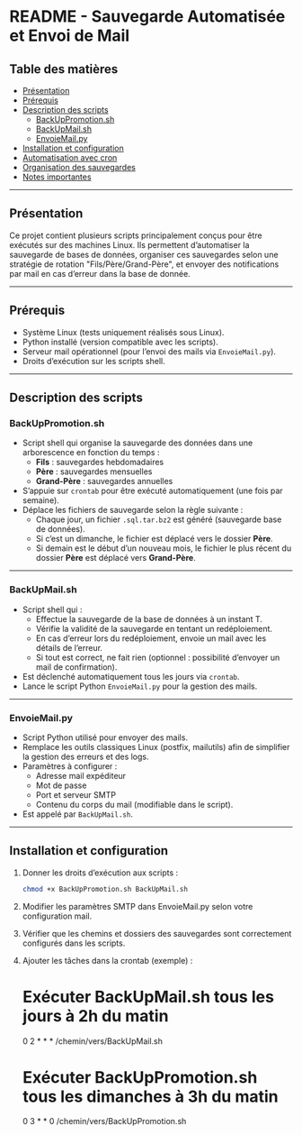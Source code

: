 # README - Sauvegarde Automatisée et Envoi de Mail

## Table des matières
- [Présentation](#présentation)  
- [Prérequis](#prérequis)  
- [Description des scripts](#description-des-scripts)  
  - [BackUpPromotion.sh](#backuppromotionsh)  
  - [BackUpMail.sh](#backupmailsh)  
  - [EnvoieMail.py](#envoicemailpy)  
- [Installation et configuration](#installation-et-configuration)  
- [Automatisation avec cron](#automatisation-avec-cron)  
- [Organisation des sauvegardes](#organisation-des-sauvegardes)  
- [Notes importantes](#notes-importantes)  

---

## Présentation

Ce projet contient plusieurs scripts principalement conçus pour être exécutés sur des machines Linux. Ils permettent d’automatiser la sauvegarde de bases de données, organiser ces sauvegardes selon une stratégie de rotation "Fils/Père/Grand-Père", et envoyer des notifications par mail en cas d’erreur dans la base de donnée.

---

## Prérequis

- Système Linux (tests uniquement réalisés sous Linux).  
- Python installé (version compatible avec les scripts).  
- Serveur mail opérationnel (pour l’envoi des mails via `EnvoieMail.py`).  
- Droits d’exécution sur les scripts shell.  

---

## Description des scripts

### BackUpPromotion.sh

- Script shell qui organise la sauvegarde des données dans une arborescence en fonction du temps :  
  - **Fils** : sauvegardes hebdomadaires  
  - **Père** : sauvegardes mensuelles  
  - **Grand-Père** : sauvegardes annuelles  
- S’appuie sur `crontab` pour être exécuté automatiquement (une fois par semaine).  
- Déplace les fichiers de sauvegarde selon la règle suivante :  
  - Chaque jour, un fichier `.sql.tar.bz2` est généré (sauvegarde base de données).  
  - Si c’est un dimanche, le fichier est déplacé vers le dossier **Père**.  
  - Si demain est le début d’un nouveau mois, le fichier le plus récent du dossier **Père** est déplacé vers **Grand-Père**.  

---

### BackUpMail.sh

- Script shell qui :  
  - Effectue la sauvegarde de la base de données à un instant T.  
  - Vérifie la validité de la sauvegarde en tentant un redéploiement.  
  - En cas d’erreur lors du redéploiement, envoie un mail avec les détails de l’erreur.  
  - Si tout est correct, ne fait rien (optionnel : possibilité d’envoyer un mail de confirmation).  
- Est déclenché automatiquement tous les jours via `crontab`.  
- Lance le script Python `EnvoieMail.py` pour la gestion des mails.  

---

### EnvoieMail.py

- Script Python utilisé pour envoyer des mails.  
- Remplace les outils classiques Linux (postfix, mailutils) afin de simplifier la gestion des erreurs et des logs.  
- Paramètres à configurer :  
  - Adresse mail expéditeur  
  - Mot de passe  
  - Port et serveur SMTP  
  - Contenu du corps du mail (modifiable dans le script).  
- Est appelé par `BackUpMail.sh`.  

---

## Installation et configuration

1. Donner les droits d’exécution aux scripts :  
   ```bash
   chmod +x BackUpPromotion.sh BackUpMail.sh

2. Modifier les paramètres SMTP dans EnvoieMail.py selon votre configuration mail.

3. Vérifier que les chemins et dossiers des sauvegardes sont correctement configurés dans les scripts.

4. Ajouter les tâches dans la crontab (exemple) :
    # Exécuter BackUpMail.sh tous les jours à 2h du matin
    0 2 * * * /chemin/vers/BackUpMail.sh

    # Exécuter BackUpPromotion.sh tous les dimanches à 3h du matin
    0 3 * * 0 /chemin/vers/BackUpPromotion.sh
